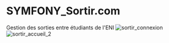 # SYMFONY_Sortir.com
 Gestion des sorties entre étudiants de l'ENI
![sortir_connexion](https://user-images.githubusercontent.com/77495411/122408862-fb13a980-cf82-11eb-919d-02f7565dfaad.png)
![sortir_accueil_2](https://user-images.githubusercontent.com/77495411/122408795-ed5e2400-cf82-11eb-9868-2a03b0a19780.png)

